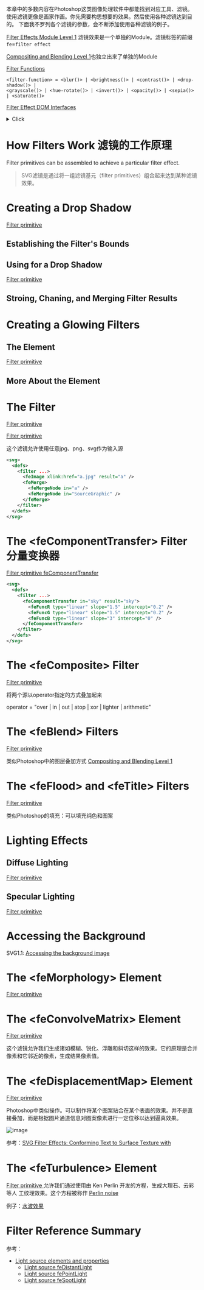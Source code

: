 本章中的多数内容在Photoshop这类图像处理软件中都能找到对应工具、滤镜。
使用滤镜更像是画家作画。你先需要构思想要的效果。然后使用各种滤镜达到目的。
下面我不罗列各个滤镜的参数，会不断添加使用各种滤镜的例子。

[Filter Effects Module Level 1](https://www.w3.org/TR/filter-effects/)
滤镜效果是一个单独的Module。滤镜标签的前缀`fe`=`filter effect`

[Compositing and Blending Level 1](https://www.w3.org/TR/compositing-1/#ltblendmodegt)也独立出来了单独的Module

[Filter Functions](https://www.w3.org/TR/filter-effects/#filter-functions)

```
<filter-function> = <blur()> | <brightness()> | <contrast()> | <drop-shadow()> |
<grayscale()> | <hue-rotate()> | <invert()> | <opacity()> | <sepia()> | <saturate()>
```

[Filter Effect DOM Interfaces](https://www.w3.org/TR/filter-effects/#DOMInterfaces)

<details><summary>Click</summary><p><ul>
<li>Interface SVGFilterElement</li>
<li>Interface SVGFilterPrimitiveStandardAttributes</li>
<li>Interface SVGFEBlendElement</li>
<li>Interface SVGFEColorMatrixElement</li>
<li>Interface SVGFEComponentTransferElement</li>
<li>Interface SVGComponentTransferFunctionElement</li>
<li>Interface SVGFEFuncRElement</li>
<li>Interface SVGFEFuncGElement</li>
<li>Interface SVGFEFuncBElement</li>
<li>Interface SVGFEFuncAElement</li>
<li>Interface SVGFECompositeElement</li>
<li>Interface SVGFEConvolveMatrixElement</li>
<li>Interface SVGFEDiffuseLightingElement</li>
<li>Interface SVGFEDistantLightElement</li>
<li>Interface SVGFEPointLightElement</li>
<li>Interface SVGFESpotLightElement</li>
<li>Interface SVGFEDisplacementMapElement</li>
<li>Interface SVGFEDropShadowElement</li>
<li>Interface SVGFEFloodElement</li>
<li>Interface SVGFEGaussianBlurElement</li>
<li>Interface SVGFEImageElement</li>
<li>Interface SVGFEMergeElement</li>
<li>Interface SVGFEMergeNodeElement</li>
<li>Interface SVGFEMorphologyElement</li>
<li>Interface SVGFEOffsetElement</li>
<li>Interface SVGFESpecularLightingElement</li>
<li>Interface SVGFETileElement</li>
<li>Interface SVGFETurbulenceElement</li>
</ul></p></details>

# How Filters Work 滤镜的工作原理
Filter primitives can be assembled to achieve a particular filter effect.
> SVG滤镜是通过将一组滤镜基元（filter primitives）组合起来达到某种滤镜效果。

# Creating a Drop Shadow
[Filter primitive <feDropShadow>](https://www.w3.org/TR/filter-effects/#feDropShadowElement)
## Establishing the Filter's Bounds
## Using <feGaussianBlur> for a Drop Shadow
[Filter primitive <feGaussianBlur>](https://www.w3.org/TR/filter-effects/#feGaussianBlurElement)
## Stroing, Chaning, and Merging Filter Results

# Creating a Glowing Filters
## The <feColorMatrix> Element
[Filter primitive <feColorMatrix>](https://www.w3.org/TR/filter-effects/#feColorMatrixElement)
## More About the <feColorMatrix> Element

# The <feImage> Filter
[Filter primitive <feImage>](https://www.w3.org/TR/filter-effects/#feImageElement)

[Filter primitive <feMerge>](https://www.w3.org/TR/filter-effects/#feMergeElement)

这个滤镜允许使用任意jpg、png、svg作为输入源

```xml
<svg>
  <defs>
    <filter ...>
      <feImage xlink:href="a.jpg" result="a" />
      <feMerge>
        <feMergeNode in="a" />
        <feMergeNode in="SourceGraphic" />
      </feMerge>
    </filter>
  </defs>
</svg>
```

# The \<feComponentTransfer> Filter 分量变换器
[Filter primitive feComponentTransfer](https://www.w3.org/TR/filter-effects/#feComponentTransferElement)
```xml
<svg>
  <defs>
    <filter ...>
      <feComponentTransfer in="sky" result="sky">
        <feFuncR type="linear" slope="1.5" intercept="0.2" />
        <feFuncG type="linear" slope="1.5" intercept="0.2" />
        <feFuncB type="linear" slope="3" intercept="0" />
      </feComponentTransfer>
    </filter>
  </defs>
</svg>
```

# The \<feComposite\> Filter
[Filter primitive <feComposite>](https://www.w3.org/TR/filter-effects/#feCompositeElement)

将两个源以operator指定的方式叠加起来

operator = "over | in | out | atop | xor | lighter | arithmetic"

# The \<feBlend\> Filters
[Filter primitive <feBlend>](https://www.w3.org/TR/filter-effects/#feBlendElement)

类似Photoshop中的图层叠加方式
[Compositing and Blending Level 1](https://www.w3.org/TR/compositing-1/#ltblendmodegt)

# The \<feFlood\> and \<feTitle\> Filters
[Filter primitive <feFlood>](https://www.w3.org/TR/filter-effects/#feFloodElement)

类似Photoshop的填充：可以填充纯色和图案

# Lighting Effects
## Diffuse Lighting
[Filter primitive <feDiffuseLighting>](https://www.w3.org/TR/filter-effects/#feDiffuseLightingElement)
## Specular Lighting
[Filter primitive <feSpecularLighting>](https://www.w3.org/TR/filter-effects/#feSpecularLightingElement)

# Accessing the Background
SVG1.1: [Accessing the background image](https://www.w3.org/TR/SVG11/filters.html#AccessingBackgroundImage)

# The \<feMorphology\> Element
[Filter primitive <feMorphology>](https://www.w3.org/TR/filter-effects/#feMorphologyElement)

# The \<feConvolveMatrix\> Element
[Filter primitive <feConvolveMatrix>](https://www.w3.org/TR/filter-effects/#feConvolveMatrixElement)

这个滤镜允许我们生成诸如模糊、锐化、浮雕和斜切这样的效果。它的原理是合并像素和它邻近的像素，生成结果像素值。

# The \<feDisplacementMap\> Element
[Filter primitive <feDisplacementMap>](https://www.w3.org/TR/filter-effects/#feDisplacementMapElement)

Photoshop中类似操作。可以制作将某个图案贴合在某个表面的效果。并不是直接叠加，而是根据图片通道信息对图案像素进行一定位移以达到逼真效果。

![image](https://user-images.githubusercontent.com/782871/65491690-236f9080-dee2-11e9-9134-0f95d1703915.png)

参考：[SVG Filter Effects: Conforming Text to Surface Texture with <feDisplacementMap>](https://tympanus.net/codrops/2019/02/12/svg-filter-effects-conforming-text-to-surface-texture-with-fedisplacementmap/)

# The \<feTurbulence\> Element
[Filter primitive <feTurbulence>](https://www.w3.org/TR/filter-effects/#feTurbulenceElement)
允许我们通过使用由 Ken Perlin 开发的方程，生成大理石、云彩等人 工纹理效果。这个方程被称作 [Perlin noise](https://en.wikipedia.org/wiki/Perlin_noise)

例子：[水波效果](sample/water-effect/index.html)

# Filter Reference Summary

参考：
- [Light source elements and properties](https://www.w3.org/TR/filter-effects/#LightSourceDefinitions)
    - [Light source feDistantLight](https://www.w3.org/TR/filter-effects/#feDistantLightElement)
    - [Light source fePointLight](https://www.w3.org/TR/filter-effects/#fePointLightElement)
    - [Light source feSpotLight](https://www.w3.org/TR/filter-effects/#feSpotLightElement)